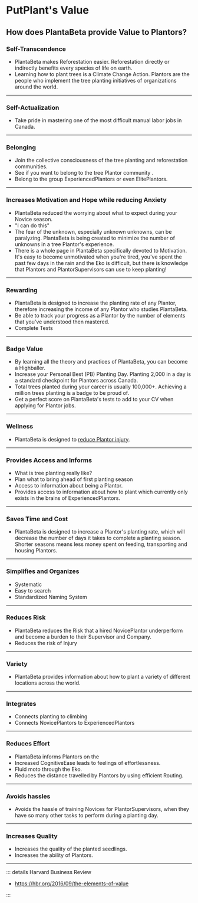 # PutPlant's Value

## How does PlantaBeta provide Value to Plantors?

### Self-Transcendence

- PlantaBeta makes Reforestation easier. Reforestation directly or indirectly benefits every species of life on earth.
- Learning how to plant trees is a Climate Change Action. Plantors are the people who implement the tree planting initiatives of organizations around the world.

---

### Self-Actualization

- Take pride in mastering one of the most difficult manual labor jobs in Canada.  

---

### Belonging

- Join the collective consciousness of the tree planting and reforestation communities.
- See if you want to belong to the tree Plantor community .
- Belong to the group ExperiencedPlantors or even ElitePlantors.

---

### Increases Motivation and Hope while reducing Anxiety

- <eko>PlantaBeta</eko> reduced the worrying about what to expect during your Novice season.
- "I can do this"
- The fear of the unknown, especially unknown unknowns, can be paralyzing. <eko>PlantaBeta</eko> is being created to minimize the number of unknowns in a tree Plantor's experience.
- There is a whole page in <eko>PlantaBeta</eko> specifically devoted to Motivation. It's easy to become unmotivated when you're tired, you've spent the past few days in the rain and the Eko is difficult, but there is knowledge that Plantors and PlantorSupervisors can use to keep planting!

---

### Rewarding

- <eko>PlantaBeta</eko> is designed to increase the planting rate of any Plantor, therefore increasing the income of any Plantor who studies <eko>PlantaBeta</eko>.
- Be able to track your progress as a Plantor by the number of elements that you've understood then mastered.
- Complete Tests

---

### Badge Value

- By learning all the theory and practices of <eko>PlantaBeta</eko>, you can become a Highballer.
- Increase your Personal Best (PB) Planting Day. Planting 2,000 in a day is a standard checkpoint for Plantors across Canada.
- Total trees planted during your career is usually 100,000+. Achieving a million trees planting is a badge to be proud of.
- Get a perfect score on <eko>PlantaBeta</eko>'s tests to add to your CV when applying for Plantor jobs.

---

### Wellness

- <eko>PlantaBeta</eko> is designed to [reduce Plantor injury](/guide/Why/Injury).

---

### Provides Access and Informs

- What is tree planting really like?
- Plan what to bring ahead of first planting season
- Access to information about being a Plantor.
- Provides access to information about how to plant which currently only exists in the brains of ExperiencedPlantors.

---

### Saves Time and Cost

- PlantaBeta is designed to increase a Plantor's planting rate, which will decrease the number of days it takes to complete a planting season. Shorter seasons means less money spent on feeding, transporting and housing Plantors.

---

### Simplifies and Organizes

- Systematic
- Easy to search
- Standardized Naming System

---

### Reduces Risk

- PlantaBeta reduces the Risk that a hired NovicePlantor underperform and become a burden to their Supervisor and Company.
- Reduces the risk of Injury

---

### Variety

- PlantaBeta provides information about how to plant a variety of different locations across the world.

---

### Integrates

- Connects planting to climbing
- Connects NovicePlantors to ExperiencedPlantors

---

### Reduces Effort

- PlantaBeta informs Plantors on the
- Increased <psike>CognitiveEase</psike> leads to feelings of effortlessness.
- Fluid moto through the Eko.
- Reduces the distance travelled by Plantors by using efficient Routing.

---

### Avoids hassles

- Avoids the hassle of training Novices for PlantorSupervisors, when they have so many other tasks to perform during a planting day.  

---

### Increases Quality

- Increases the quality of the planted seedlings.
- Increases the ability of Plantors.

---

::: details Harvard Business Review

- <https://hbr.org/2016/09/the-elements-of-value>

:::
